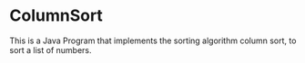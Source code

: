 # ColumnSort
This is a Java Program that implements the sorting algorithm column sort, to sort a list of numbers.

